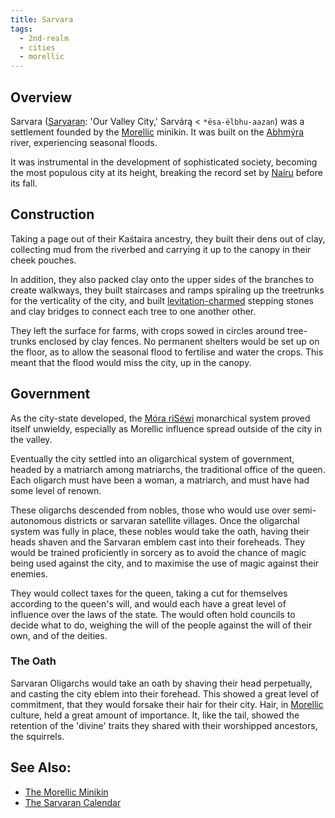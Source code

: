 ```yaml
---
title: Sarvara
tags:
  - 2nd-realm
  - cities
  - morellic
---
```

## Overview
Sarvara ([Sarvaran](languages/sarvaran.md): 'Our Valley City,' Sarvárą < `*ësa-ëlbhu-aazan`) was a settlement founded by the [Morellic](groups/morellic-minikin.md) minikin. It was built on the [Abhmýra](locations/abhmyra-river) river, experiencing seasonal floods.

It was instrumental in the development of sophisticated society, becoming the most populous city at its height, breaking the record set by [Naíru](locations/nairu.md) before its fall.
## Construction
Taking a page out of their Kaśtaira ancestry, they built their dens out of clay, collecting mud from the riverbed and carrying it up to the canopy in their cheek pouches.

In addition, they also packed clay onto the upper sides of the branches to create walkways, they built staircases and ramps spiraling up the treetrunks for the verticality of the city, and built [levitation-charmed](phenomena/enchantment/levitation.md) stepping stones and clay bridges to connect each tree to one another other.

They left the surface for farms, with crops sowed in circles around tree-trunks enclosed by clay fences. No permanent shelters would be set up on the floor, as to allow the seasonal flood to fertilise and water the crops. This meant that the flood would miss the city, up in the canopy.
## Government
As the city-state developed, the [Móra riSéwi](groups/mora-risewi-tribe.md) monarchical system proved itself unwieldy, especially as Morellic influence spread outside of the city in the valley.

Eventually the city settled into an oligarchical system of government, headed by a matriarch among matriarchs, the traditional office of the queen. Each oligarch must have been a woman, a matriarch, and must have had some level of renown.

These oligarchs descended from nobles, those who would use over semi-autonomous districts or sarvaran satellite villages. Once the oligarchal system was fully in place, these nobles would take the oath, having their heads shaven and the Sarvaran emblem cast into their foreheads. They would be trained proficiently in sorcery as to avoid the chance of magic being used against the city, and to maximise the use of magic against their enemies.

They would collect taxes for the queen, taking a cut for themselves according to the queen's will, and would each have a great level of influence over the laws of the state. The would often hold councils to decide what to do, weighing the will of the people against the will of their own, and of the deities.
### The Oath
Sarvaran Oligarchs would take an oath by shaving their head perpetually, and casting the city eblem into their forehead. This showed a great level of commitment, that they would forsake their hair for their city. Hair, in [Morellic](groups/morellic-minikin.md) culture, held a great amount of importance. It, like the tail, showed the retention of the 'divine' traits they shared with their worshipped ancestors, the squirrels.
## See Also:
- [The Morellic Minikin](groups/morellic-minikin.md)
- [The Sarvaran Calendar](lore/sarvaran-calendar.md)